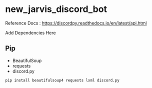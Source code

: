 # new_jarvis_discord_bot

Reference Docs : https://discordpy.readthedocs.io/en/latest/api.html

Add Dependencies Here

## Pip
* BeautifulSoup
* requests
* discord.py

`pip install beautifulsoup4 requests lxml discord.py`

